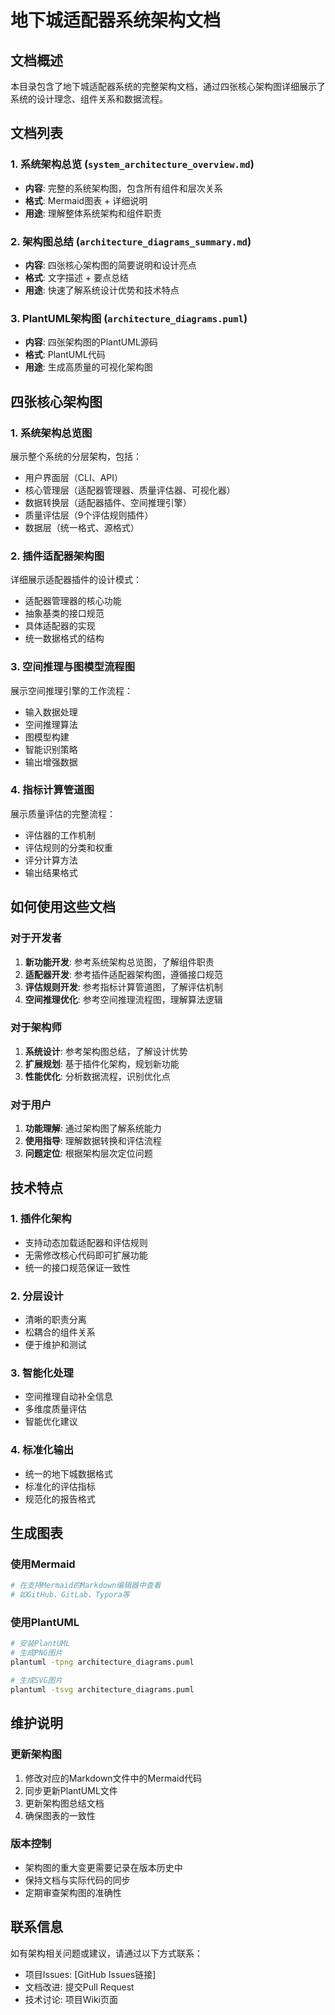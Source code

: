 # 地下城适配器系统架构文档

## 文档概述

本目录包含了地下城适配器系统的完整架构文档，通过四张核心架构图详细展示了系统的设计理念、组件关系和数据流程。

## 文档列表

### 1. 系统架构总览 (`system_architecture_overview.md`)
- **内容**: 完整的系统架构图，包含所有组件和层次关系
- **格式**: Mermaid图表 + 详细说明
- **用途**: 理解整体系统架构和组件职责

### 2. 架构图总结 (`architecture_diagrams_summary.md`)
- **内容**: 四张核心架构图的简要说明和设计亮点
- **格式**: 文字描述 + 要点总结
- **用途**: 快速了解系统设计优势和技术特点

### 3. PlantUML架构图 (`architecture_diagrams.puml`)
- **内容**: 四张架构图的PlantUML源码
- **格式**: PlantUML代码
- **用途**: 生成高质量的可视化架构图

## 四张核心架构图

### 1. 系统架构总览图
展示整个系统的分层架构，包括：
- 用户界面层（CLI、API）
- 核心管理层（适配器管理器、质量评估器、可视化器）
- 数据转换层（适配器插件、空间推理引擎）
- 质量评估层（9个评估规则插件）
- 数据层（统一格式、源格式）

### 2. 插件适配器架构图
详细展示适配器插件的设计模式：
- 适配器管理器的核心功能
- 抽象基类的接口规范
- 具体适配器的实现
- 统一数据格式的结构

### 3. 空间推理与图模型流程图
展示空间推理引擎的工作流程：
- 输入数据处理
- 空间推理算法
- 图模型构建
- 智能识别策略
- 输出增强数据

### 4. 指标计算管道图
展示质量评估的完整流程：
- 评估器的工作机制
- 评估规则的分类和权重
- 评分计算方法
- 输出结果格式

## 如何使用这些文档

### 对于开发者
1. **新功能开发**: 参考系统架构总览图，了解组件职责
2. **适配器开发**: 参考插件适配器架构图，遵循接口规范
3. **评估规则开发**: 参考指标计算管道图，了解评估机制
4. **空间推理优化**: 参考空间推理流程图，理解算法逻辑

### 对于架构师
1. **系统设计**: 参考架构图总结，了解设计优势
2. **扩展规划**: 基于插件化架构，规划新功能
3. **性能优化**: 分析数据流程，识别优化点

### 对于用户
1. **功能理解**: 通过架构图了解系统能力
2. **使用指导**: 理解数据转换和评估流程
3. **问题定位**: 根据架构层次定位问题

## 技术特点

### 1. 插件化架构
- 支持动态加载适配器和评估规则
- 无需修改核心代码即可扩展功能
- 统一的接口规范保证一致性

### 2. 分层设计
- 清晰的职责分离
- 松耦合的组件关系
- 便于维护和测试

### 3. 智能化处理
- 空间推理自动补全信息
- 多维度质量评估
- 智能优化建议

### 4. 标准化输出
- 统一的地下城数据格式
- 标准化的评估指标
- 规范化的报告格式

## 生成图表

### 使用Mermaid
```bash
# 在支持Mermaid的Markdown编辑器中查看
# 如GitHub、GitLab、Typora等
```

### 使用PlantUML
```bash
# 安装PlantUML
# 生成PNG图片
plantuml -tpng architecture_diagrams.puml

# 生成SVG图片
plantuml -tsvg architecture_diagrams.puml
```

## 维护说明

### 更新架构图
1. 修改对应的Markdown文件中的Mermaid代码
2. 同步更新PlantUML文件
3. 更新架构图总结文档
4. 确保图表的一致性

### 版本控制
- 架构图的重大变更需要记录在版本历史中
- 保持文档与实际代码的同步
- 定期审查架构图的准确性

## 联系信息

如有架构相关问题或建议，请通过以下方式联系：
- 项目Issues: [GitHub Issues链接]
- 文档改进: 提交Pull Request
- 技术讨论: 项目Wiki页面 